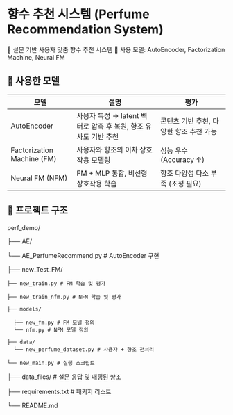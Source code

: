 # 향수 추천 시스템 (Perfume Recommendation System)

🧠 설문 기반 사용자 맞춤 향수 추천 시스템
📂 사용 모델: AutoEncoder, Factorization Machine, Neural FM

## 🧠 사용한 모델

| 모델 | 설명 | 평가 |
|-------------------------------|----------------------------------------------------------------|----------------------------------------|
|          AutoEncoder          | 사용자 특성 → latent 벡터로 압축 후 복원, 향조 유사도 기반 추천 | 콘텐츠 기반 추천, 다양한 향조 추천 가능 |
|   Factorization Machine (FM)  |              사용자와 향조의 이차 상호작용 모델링               |         성능 우수 (Accuracy ↑)         |
|        Neural FM (NFM)        |              FM + MLP 통합, 비선형 상호작용 학습               |    향조 다양성 다소 부족 (조정 필요)     |

## 📁 프로젝트 구조
perf_demo/

├── AE/
  
  └── AE_PerfumeRecommend.py   # AutoEncoder 구현
  
├── new_Test_FM/

    ├── new_train.py # FM 학습 및 평가
  
    ├── new_train_nfm.py # NFM 학습 및 평가
  
    ├── models/
  
      ├── new_fm.py # FM 모델 정의
      └── nfm.py # NFM 모델 정의
  
    ├── data/
      └── new_perfume_dataset.py # 사용자 + 향조 전처리
  
    └── new_main.py # 실행 스크립트
  
├── data_files/ # 설문 응답 및 매핑된 향조

├── requirements.txt # 패키지 리스트

└── README.md

